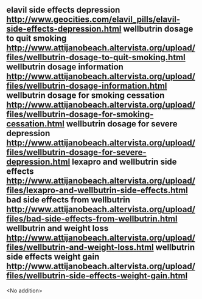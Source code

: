 elavil side effects depression  http://www.geocities.com/elavil_pills/elavil-side-effects-depression.html
wellbutrin dosage to quit smoking  http://www.attijanobeach.altervista.org/upload/files/wellbutrin-dosage-to-quit-smoking.html
wellbutrin dosage information  http://www.attijanobeach.altervista.org/upload/files/wellbutrin-dosage-information.html
wellbutrin dosage for smoking cessation  http://www.attijanobeach.altervista.org/upload/files/wellbutrin-dosage-for-smoking-cessation.html
wellbutrin dosage for severe depression  http://www.attijanobeach.altervista.org/upload/files/wellbutrin-dosage-for-severe-depression.html
lexapro and wellbutrin side effects  http://www.attijanobeach.altervista.org/upload/files/lexapro-and-wellbutrin-side-effects.html
bad side effects from wellbutrin  http://www.attijanobeach.altervista.org/upload/files/bad-side-effects-from-wellbutrin.html
wellbutrin and weight loss  http://www.attijanobeach.altervista.org/upload/files/wellbutrin-and-weight-loss.html
wellbutrin side effects weight gain  http://www.attijanobeach.altervista.org/upload/files/wellbutrin-side-effects-weight-gain.html
----
&lt;No addition&gt;
